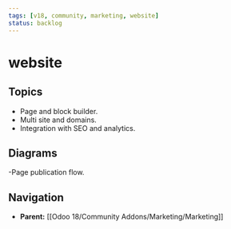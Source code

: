 ```yaml
---
tags: [v18, community, marketing, website]
status: backlog
---
```

# website

## Topics
- Page and block builder.
- Multi site and domains.
- Integration with SEO and analytics.

## Diagrams
-Page publication flow.






## Navigation
- **Parent:** [[Odoo 18/Community Addons/Marketing/Marketing]]
